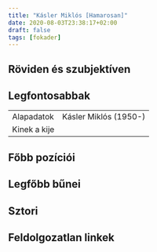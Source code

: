 ```yaml
---
title: "Kásler Miklós [Hamarosan]"
date: 2020-08-03T23:38:17+02:00
draft: false
tags: [fokader]
---
```


## Röviden és szubjektíven

## Legfontosabbak

|                           |                                                                    |
| :---                      | :----                                                              |
| Alapadatok                | Kásler Miklós (1950-)                                              |
| Kinek a kije              |                                                                    |

## Főbb pozíciói

## Legfőbb bűnei

## Sztori

## Feldolgozatlan linkek
